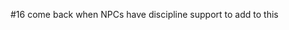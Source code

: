 [](code\__HELPERS\splats\kindred_splat_helpers.dm)
#16 come back when NPCs have discipline support to add to this
